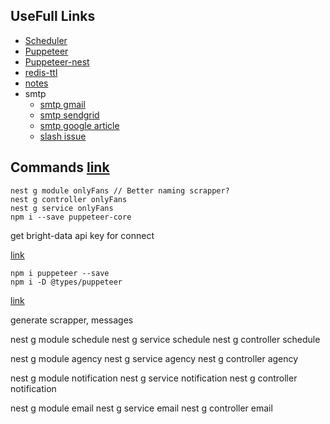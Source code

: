 ## UseFull Links

- [Scheduler](https://docs.nestjs.com/techniques/task-scheduling)
- [Puppeteer](https://pptr.dev/)
- [Puppeteer-nest](https://www.npmjs.com/package/nest-puppeteer)
- [redis-ttl](https://github.com/redis/ioredis/blob/HEAD/examples/ttl.js)
- [notes](https://github.com/Barklim/auth-nestjs/blob/main/Readme.notes.md)
- smtp
    - [smtp gmail](https://www.youtube.com/watch?v=fN25fMQZ2v0&ab_channel=UlbiTV)
    - [smtp sendgrid](https://www.youtube.com/watch?v=MFuqPVCiW7A&ab_channel=NaveenBommidiTechSeeker)
    - [smtp google article](https://blog.iamstarcode.com/how-to-send-emails-using-nestjs-nodemailer-smtp-gmail-and-oauth2)
    - [slash issue](https://www.youtube.com/watch?v=k-6KFSnaFTU&ab_channel=ProgrammingInBlood)

## Commands [link](https://www.youtube.com/watch?v=UN-yK0F38Sg)

```
nest g module onlyFans // Better naming scrapper?
nest g controller onlyFans
nest g service onlyFans
npm i --save puppeteer-core
```

get bright-data api key for connect

[link](https://www.youtube.com/watch?v=s94lEfpwoPQ)
```
npm i puppeteer --save
npm i -D @types/puppeteer
```

[link](https://www.youtube.com/watch?v=URGkzNC-Nwo&list=PLuJJZ-W1NwdqgvE0D-1SMS7EpWIC5cKqu&index=1)

generate scrapper, messages

nest g module schedule
nest g service schedule
nest g controller schedule

nest g module agency
nest g service agency
nest g controller agency

nest g module notification
nest g service notification
nest g controller notification

nest g module email
nest g service email
nest g controller email
